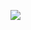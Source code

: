 [![](http://img.youtube.com/vi/Wa7le4-7ogY/0.jpg)](https://www.youtube.com/watch?v=Wa7le4-7ogY&list=PLb6UbFXBdbCrvdXVgY_3jp5swtvW24fYv&index=1)
